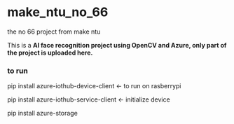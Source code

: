 # make_ntu_no_66
the no 66 project from make ntu

This is a **AI face recognition project using OpenCV and Azure, only part of the project is uploaded here.**

### to run
pip install azure-iothub-device-client <- to run on rasberrypi

pip install azure-iothub-service-client <- initialize device

pip install azure-storage
